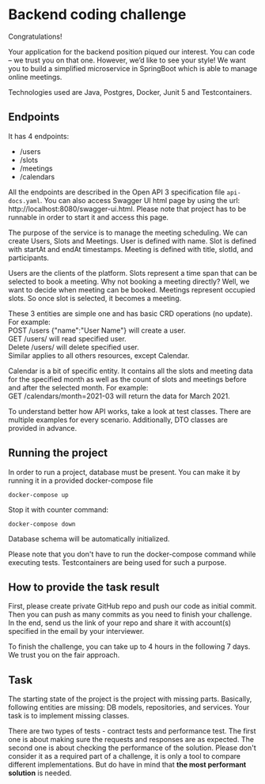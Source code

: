 # Backend coding challenge

Congratulations!

Your application for the backend position piqued our interest.
You can code – we trust you on that one.
However, we’d like to see your style!
We want you to build a simplified microservice in SpringBoot
which is able to manage online meetings.

Technologies used are Java, Postgres, Docker, Junit 5 and Testcontainers.

## Endpoints

It has 4 endpoints:
- /users
- /slots
- /meetings
- /calendars

All the endpoints are described in the Open API 3 specification file `api-docs.yaml`.
You can also access Swagger UI html page by using the url: http://localhost:8080/swagger-ui.html.
Please note that project has to be runnable in order to start it and access this page.

The purpose of the service is to manage the meeting scheduling.
We can create Users, Slots and Meetings.
User is defined with name.
Slot is defined with startAt and endAt timestamps.
Meeting is defined with title, slotId, and participants.

Users are the clients of the platform.
Slots represent a time span that can be selected to book a meeting.
Why not booking a meeting directly?
Well, we want to decide when meeting can be booked.
Meetings represent occupied slots.
So once slot is selected, it becomes a meeting.  

These 3 entities are simple one and has basic CRD operations (no update).
For example:\
POST /users {"name":"User Name"} will create a user.\
GET /users/<UUID> will read specified user.\
Delete /users/<UUID> will delete specified user.\
Similar applies to all others resources, except Calendar.

Calendar is a bit of specific entity.
It contains all the slots and meeting data for the specified month as well as the count of slots and meetings before and after the selected month.
For example:\
GET /calendars/month=2021-03 will return the data for March 2021.

To understand better how API works, take a look at test classes.
There are multiple examples for every scenario.
Additionally, DTO classes are provided in advance.

## Running the project
In order to run a project, database must be present.
You can make it by running it in a provided docker-compose file
```
docker-compose up
```
Stop it with counter command:
```
docker-compose down
```
Database schema will be automatically initialized.

Please note that you don't have to run the docker-compose command while executing tests.
Testcontainers are being used for such a purpose.

## How to provide the task result
First, please create private GitHub repo and push our code as initial commit.
Then you can push as many commits as you need to finish your challenge.
In the end, send us the link of your repo and share it with account(s) specified in the email by your interviewer.

To finish the challenge, you can take up to 4 hours in the following 7 days.
We trust you on the fair approach.

## Task
The starting state of the project is the project with missing parts.
Basically, following entities are missing: DB models, repositories, and services.
Your task is to implement missing classes.

There are two types of tests - contract tests and performance test.
The first one is about making sure the requests and responses are as expected.
The second one is about checking the performance of the solution.
Please don't consider it as a required part of a challenge, it is only a tool to compare different implementations.
But do have in mind that **the most performant solution** is needed.